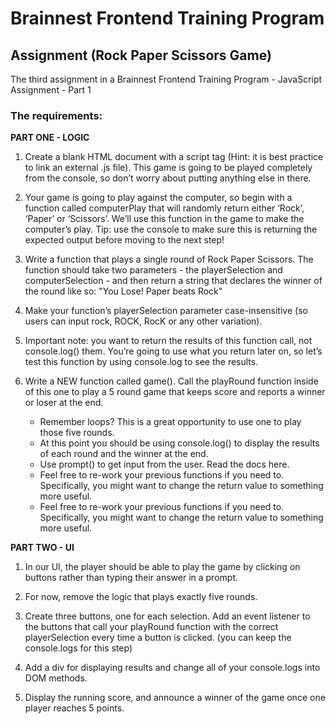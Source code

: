 # Brainnest Frontend Training Program

## Assignment (Rock Paper Scissors Game)

The third assignment in a Brainnest Frontend Training Program - JavaScript Assignment - Part 1

### The requirements:

**PART ONE - LOGIC**

1. Create a blank HTML document with a script tag (Hint: it is best practice to link an external .js file). This game is going to be played completely from the console, so don’t worry about putting anything else in there.

2. Your game is going to play against the computer, so begin with a function called computerPlay that will randomly return either ‘Rock’, ‘Paper’ or ‘Scissors’. We’ll use this function in the game to make the computer’s play. Tip: use the console to make sure this is returning the expected output before moving to the next step!

3. Write a function that plays a single round of Rock Paper Scissors. The function should take two parameters - the playerSelection and computerSelection - and then return a string that declares the winner of the round like so: "You Lose! Paper beats Rock"

4. Make your function’s playerSelection parameter case-insensitive (so users can input rock, ROCK, RocK or any other variation).

5. Important note: you want to return the results of this function call, not console.log() them. You’re going to use what you return later on, so let’s test this function by using console.log to see the results.

6. Write a NEW function called game(). Call the playRound function inside of this one to play a 5 round game that keeps score and reports a winner or loser at the end.

   - Remember loops? This is a great opportunity to use one to play those five rounds.
   - At this point you should be using console.log() to display the results of each round and the winner at the end.
   - Use prompt() to get input from the user. Read the docs here.
   - Feel free to re-work your previous functions if you need to. Specifically, you might want to change the return value to something more useful.
   - Feel free to re-work your previous functions if you need to. Specifically, you might want to change the return value to something more useful.

**PART TWO - UI**

1. In our UI, the player should be able to play the game by clicking on buttons rather than typing their answer in a prompt.

2. For now, remove the logic that plays exactly five rounds.

3. Create three buttons, one for each selection. Add an event listener to the buttons that call your playRound function with the correct playerSelection every time a button is clicked. (you can keep the console.logs for this step)

4. Add a div for displaying results and change all of your console.logs into DOM methods.

5. Display the running score, and announce a winner of the game once one player reaches 5
   points.
